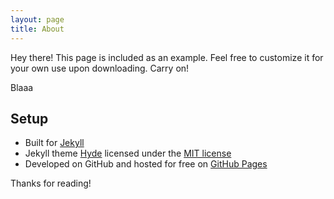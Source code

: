 ```yaml
---
layout: page
title: About
---
```


<p class="message">
  Hey there! This page is included as an example. Feel free to customize it for your own use upon downloading. Carry on!
</p>

Blaaa

## Setup

* Built for [Jekyll](http://jekyllrb.com)
* Jekyll theme [Hyde](http://hyde.getpoole.com) licensed under the [MIT license](https://github.com/poole/hyde/blob/master/LICENSE.md)
* Developed on GitHub and hosted for free on [GitHub Pages](https://pages.github.com)

Thanks for reading!
